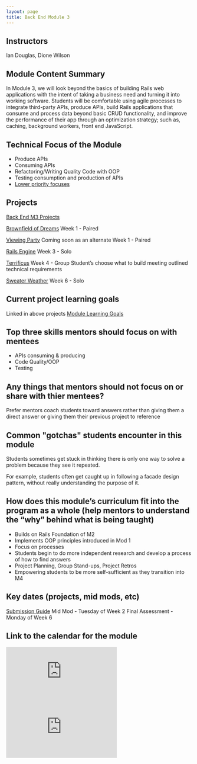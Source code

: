 ```yaml
---
layout: page
title: Back End Module 3
---
```


## Instructors

Ian Douglas, Dione Wilson

## Module Content Summary

In Module 3, we will look beyond the basics of building Rails web applications with the intent of taking a business need and turning it into working software. Students will be comfortable using agile processes to integrate third-party APIs, produce APIs, build Rails applications that consume and process data beyond basic CRUD functionality, and improve the performance of their app through an optimization strategy; such as, caching, background workers, front end JavaScript.

## Technical Focus of the Module

* Produce APIs
* Consuming APIs
* Refactoring/Writing Quality Code with OOP
* Testing consumption and production of APIs
* [Lower priority focuses](https://backend.turing.io/module3/misc/learning_goals)

## Projects

<section>
  <a href="https://backend.turing.io/module3/projects/index" class="btn btn-dark">Back End M3 Projects</a>
</section>

[Brownfield of Dreams](https://backend.turing.io/module3/projects/brownfield_of_dreams/index)
Week 1 - Paired

[Viewing Party](https://backend.turing.io/module3/projects/viewing_party/index)
Coming soon as an alternate
Week 1 - Paired

[Rails Engine](https://backend.turing.io/module3/projects/rails_engine/)
Week 3 - Solo

[Terrificus](https://backend.turing.io/module3/projects/terrificus/)
Week 4 - Group
Student’s choose what to build meeting outlined technical requirements

[Sweater Weather](https://backend.turing.io/module3/projects/sweater_weather/)
Week 6 - Solo

## Current project learning goals

Linked in above projects
[Module Learning Goals](https://backend.turing.io/module3/misc/learning_goals)


## Top three skills mentors should focus on with mentees

* APIs consuming & producing
* Code Quality/OOP
* Testing

## Any things that mentors should __not__ focus on or share with thier mentees?

Prefer mentors coach students toward answers rather than giving them a direct answer or giving them their previous project to reference

## Common "gotchas" students encounter in this module

Students sometimes get stuck in thinking there is only one way to solve a problem because they see it repeated.

For example, students often get caught up in following a facade design pattern, without really understanding the purpose of it.

## How does this module’s curriculum fit into the program as a whole __(help mentors to understand the “why” behind what is being taught)__

* Builds on Rails Foundation of M2
* Implements OOP principles introduced in Mod 1
* Focus on processes
* Students begin to do more independent research and develop a process of how to find answers
* Project Planning, Group Stand-ups, Project Retros
* Empowering students to be more self-sufficient as they transition into M4

## Key dates (projects, mid mods, etc)

[Submission Guide](https://backend.turing.io/module3/misc/submission_guide)
Mid Mod - Tuesday of Week 2
Final Assessment - Monday of Week 6

## Link to the calendar for the module

<section class="module-content" data-module="3">
  <div class="responsive-iframe-container">
    <div class='tablet'>
      <iframe src="https://calendar.google.com/calendar/embed?showTitle=0&amp;showPrint=0&amp;showCalendars=0&amp;mode=AGENDA&amp;height=400&amp;wkst=1&amp;bgcolor=%23FFFFFF&amp;src=casimircreative.com_e9k9b6n7bok174ilmqbfdr0sc4%40group.calendar.google.com&amp;color=%23853104&amp;ctz=America%2FDenver"
        style="border-width:0" frameborder="0" scrolling="no"></iframe>
    </div>
    <div class='desktop'>
      <iframe src="https://calendar.google.com/calendar/embed?showTitle=0&amp;showNav=1&amp;showDate=0&amp;showPrint=0&amp;showTabs=0&amp;showCalendars=0&amp;showTz=0&amp;mode=WEEK&amp;height=400&amp;wkst=1&amp;bgcolor=%23FFFFFF&amp;src=casimircreative.com_e9k9b6n7bok174ilmqbfdr0sc4%40group.calendar.google.com&amp;color=%23853104&amp;ctz=America%2FDenver"
        style="border-width:0" frameborder="0" scrolling="no"></iframe>
    </div>
  </div>
</section>
